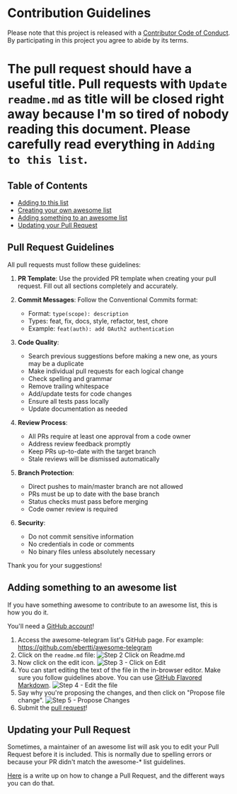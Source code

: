 # Contribution Guidelines

Please note that this project is released with a [Contributor Code of Conduct](code-of-conduct.md). By participating in this project you agree to abide by its terms.

# The pull request should have a useful title. Pull requests with `Update readme.md` as title will be closed right away because I'm so tired of nobody reading this document. Please carefully read everything in `Adding to this list`.

## Table of Contents

- [Adding to this list](#adding-to-this-list)
- [Creating your own awesome list](#creating-your-own-awesome-list)
- [Adding something to an awesome list](#adding-something-to-an-awesome-list)
- [Updating your Pull Request](#updating-your-pull-request)

## Pull Request Guidelines

All pull requests must follow these guidelines:

1. **PR Template**: Use the provided PR template when creating your pull request. Fill out all sections completely and accurately.

2. **Commit Messages**: Follow the Conventional Commits format:
   - Format: `type(scope): description`
   - Types: feat, fix, docs, style, refactor, test, chore
   - Example: `feat(auth): add OAuth2 authentication`

3. **Code Quality**:
   - Search previous suggestions before making a new one, as yours may be a duplicate
   - Make individual pull requests for each logical change
   - Check spelling and grammar
   - Remove trailing whitespace
   - Add/update tests for code changes
   - Ensure all tests pass locally
   - Update documentation as needed

4. **Review Process**:
   - All PRs require at least one approval from a code owner
   - Address review feedback promptly
   - Keep PRs up-to-date with the target branch
   - Stale reviews will be dismissed automatically

5. **Branch Protection**:
   - Direct pushes to main/master branch are not allowed
   - PRs must be up to date with the base branch
   - Status checks must pass before merging
   - Code owner review is required

6. **Security**:
   - Do not commit sensitive information
   - No credentials in code or comments
   - No binary files unless absolutely necessary

Thank you for your suggestions!

## Adding something to an awesome list

If you have something awesome to contribute to an awesome list, this is how you do it.

You'll need a [GitHub account](https://github.com/join)!

1. Access the awesome-telegram list's GitHub page. For example: https://github.com/ebertti/awesome-telegram
2. Click on the `readme.md` file: ![Step 2 Click on Readme.md](https://cloud.githubusercontent.com/assets/170270/9402920/53a7e3ea-480c-11e5-9d81-aecf64be55eb.png)
3. Now click on the edit icon. ![Step 3 - Click on Edit](https://cloud.githubusercontent.com/assets/170270/9402927/6506af22-480c-11e5-8c18-7ea823530099.png)
4. You can start editing the text of the file in the in-browser editor. Make sure you follow guidelines above. You can use [GitHub Flavored Markdown](https://help.github.com/articles/github-flavored-markdown/). ![Step 4 - Edit the file](https://cloud.githubusercontent.com/assets/170270/9402932/7301c3a0-480c-11e5-81f5-7e343b71674f.png)
5. Say why you're proposing the changes, and then click on "Propose file change". ![Step 5 - Propose Changes](https://cloud.githubusercontent.com/assets/170270/9402937/7dd0652a-480c-11e5-9138-bd14244593d5.png)
6. Submit the [pull request](https://help.github.com/articles/using-pull-requests/)!

## Updating your Pull Request

Sometimes, a maintainer of an awesome list will ask you to edit your Pull Request before it is included. This is normally due to spelling errors or because your PR didn't match the awesome-* list guidelines.

[Here](https://github.com/RichardLitt/docs/blob/master/amending-a-commit-guide.md) is a write up on how to change a Pull Request, and the different ways you can do that.
